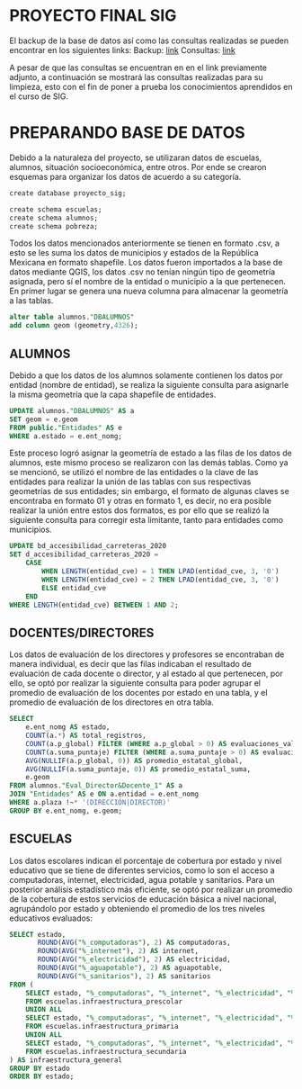 # PROYECTO FINAL SIG

El backup de la base de datos así como las consultas realizadas se pueden encontrar en los siguientes links:
Backup: [link](https://drive.google.com/file/d/1w_Ox36Pyg6RBx_DcA3C53d5yVtuP6By8/view?usp=drive_link)
Consultas: [link](https://drive.google.com/file/d/16NMO18MGuAoxG5UXnQzLH4f140nzvKe9/view?usp=drive_link)

A pesar de que las consultas se encuentran en en el link previamente adjunto, a continuación se mostrará las consultas realizadas para su limpieza, esto con el fin de poner a prueba los conocimientos aprendidos en el curso de SIG.

# PREPARANDO BASE DE DATOS
Debido a la naturaleza del proyecto, se utilizaran datos de escuelas, alumnos, situación socioeconómica, entre otros. Por ende se crearon esquemas para organizar los datos de acuerdo a su categoría.
``` R
create database proyecto_sig;

create schema escuelas;
create schema alumnos;
create schema pobreza;
```
Todos los datos mencionados anteriormente se tienen en formato .csv, a esto se les suma los datos de municipios y estados de la República Mexicana en formato shapefile.
Los datos fueron importados a la base de datos mediante QGIS, los datos .csv no tenían ningún tipo de geometría asignada, pero sí el nombre de la entidad o municipio a la que pertenecen.
En primer lugar se genera una nueva columna para almacenar la geometría a las tablas.
``` sql
alter table alumnos."DBALUMNOS"
add column geom (geometry,4326);
```
## ALUMNOS
Debido a que los datos de los alumnos solamente contienen los datos por entidad (nombre de entidad), se realiza la siguiente consulta para asignarle la misma geometría que la capa shapefile de entidades.
``` sql
UPDATE alumnos."DBALUMNOS" AS a
SET geom = e.geom
FROM public."Entidades" AS e
WHERE a.estado = e.ent_nomg;
```
Este proceso logró asignar la geometría de estado a las filas de los datos de alumnos, este mismo proceso se realizaron con las demás tablas.
Como ya se mencionó, se utilizó el nombre de las entidades o la clave de las entidades para realizar la unión de las tablas con sus respectivas geometrías de sus entidades; sin embargo, el formato de algunas claves se encontraba en formato 01 y otras en formato 1, es decir, no era posible realizar la unión entre estos dos formatos, es por ello que se realizó la siguiente consulta para corregir esta limitante, tanto para entidades como municipios.
``` sql
UPDATE bd_accesibilidad_carreteras_2020
SET d_accesibilidad_carreteras_2020 = 
    CASE 
        WHEN LENGTH(entidad_cve) = 1 THEN LPAD(entidad_cve, 3, '0')
        WHEN LENGTH(entidad_cve) = 2 THEN LPAD(entidad_cve, 3, '0')
        ELSE entidad_cve
    END
WHERE LENGTH(entidad_cve) BETWEEN 1 AND 2;
```
## DOCENTES/DIRECTORES
Los datos de evaluación de los directores y profesores se encontraban de manera individual, es decir que las filas indicaban el resultado de evaluación de cada docente o director, y al estado al que pertenecen, por ello, se optó por realizar la siguiente consulta para poder agrupar el promedio de evaluación de los docentes por estado en una tabla, y el promedio de evaluación de los directores en otra tabla.
``` sql
SELECT 
    e.ent_nomg AS estado,
    COUNT(a.*) AS total_registros,
    COUNT(a.p_global) FILTER (WHERE a.p_global > 0) AS evaluaciones_validas_global,
    COUNT(a.suma_puntaje) FILTER (WHERE a.suma_puntaje > 0) AS evaluaciones_validas_suma,
    AVG(NULLIF(a.p_global, 0)) AS promedio_estatal_global,
    AVG(NULLIF(a.suma_puntaje, 0)) AS promedio_estatal_suma,
    e.geom
FROM alumnos."Eval_Director&Docente_1" AS a
JOIN "Entidades" AS e ON a.entidad = e.ent_nomg
WHERE a.plaza !~* '(DIRECCIÓN|DIRECTOR)'
GROUP BY e.ent_nomg, e.geom;
```
## ESCUELAS
Los datos escolares indican el porcentaje de cobertura por estado y nivel educativo que se tiene de diferentes servicios, como lo son el acceso a computadoras, internet, electricidad, agua potable y sanitarios. Para un posterior análisis estadístico más eficiente, se optó por realizar un promedio de la cobertura de estos servicios de educación básica a nivel nacional, agrupándolo por estado y obteniendo el promedio de los tres niveles educativos evaluados:
``` sql
SELECT estado, 
       ROUND(AVG("%_computadoras"), 2) AS computadoras,
       ROUND(AVG("%_internet"), 2) AS internet,
       ROUND(AVG("%_electricidad"), 2) AS electricidad,
       ROUND(AVG("%_aguapotable"), 2) AS aguapotable,
       ROUND(AVG("%_sanitarios"), 2) AS sanitarios
FROM (
    SELECT estado, "%_computadoras", "%_internet", "%_electricidad", "%_aguapotable", "%_sanitarios" 
    FROM escuelas.infraestructura_prescolar
    UNION ALL
    SELECT estado, "%_computadoras", "%_internet", "%_electricidad", "%_aguapotable", "%_sanitarios" 
    FROM escuelas.infraestructura_primaria
    UNION ALL
    SELECT estado, "%_computadoras", "%_internet", "%_electricidad", "%_aguapotable", "%_sanitarios" 
    FROM escuelas.infraestructura_secundaria
) AS infraestructura_general
GROUP BY estado
ORDER BY estado;
```
